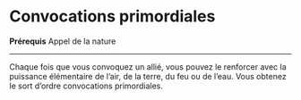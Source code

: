 # Convocations primordiales

<p><strong>Prérequis</strong> Appel de la nature</p>
<hr>
<p>Chaque fois que vous convoquez un allié, vous pouvez le renforcer avec la puissance élémentaire de l’air, de la terre, du feu ou de l’eau. Vous obtenez le sort d’ordre convocations primordiales.</p>
